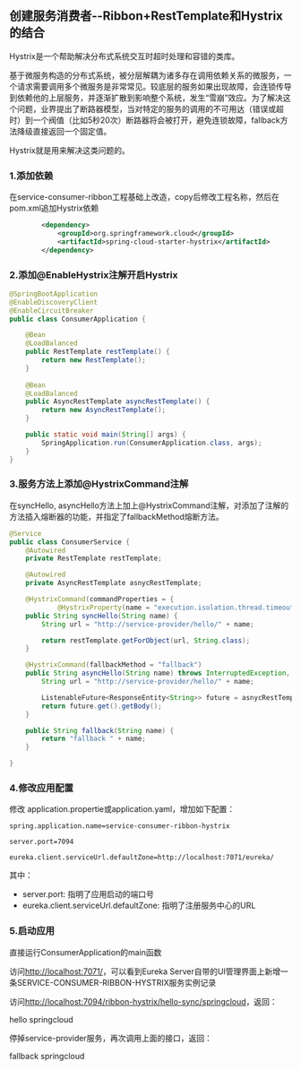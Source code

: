 ## 创建服务消费者--Ribbon+RestTemplate和Hystrix的结合

Hystrix是一个帮助解决分布式系统交互时超时处理和容错的类库。

基于微服务构造的分布式系统，被分层解耦为诸多存在调用依赖关系的微服务，一个请求需要调用多个微服务是非常常见。较底层的服务如果出现故障，会连锁传导到依赖他的上层服务，并逐渐扩散到影响整个系统，发生“雪崩”效应。为了解决这个问题，业界提出了断路器模型，当对特定的服务的调用的不可用达（错误或超时）到一个阀值（比如5秒20次）断路器将会被打开，避免连锁故障，fallback方法降级直接返回一个固定值。



Hystrix就是用来解决这类问题的。

### 1.添加依赖

在service-consumer-ribbon工程基础上改造，copy后修改工程名称，然后在pom.xml追加Hystrix依赖

```xml
        <dependency>
            <groupId>org.springframework.cloud</groupId>
            <artifactId>spring-cloud-starter-hystrix</artifactId>
        </dependency>
```

### 2.添加@EnableHystrix注解开启Hystrix

```Java
@SpringBootApplication
@EnableDiscoveryClient
@EnableCircuitBreaker
public class ConsumerApplication {

	@Bean
	@LoadBalanced
	public RestTemplate restTemplate() {
		return new RestTemplate();
	}
	
	@Bean
	@LoadBalanced
	public AsyncRestTemplate asyncRestTemplate() {
		return new AsyncRestTemplate();
	}

	public static void main(String[] args) {
		SpringApplication.run(ConsumerApplication.class, args);
	}
}
```
### 3.服务方法上添加@HystrixCommand注解

在syncHello, asyncHello方法上加上@HystrixCommand注解，对添加了注解的方法插入熔断器的功能，并指定了fallbackMethod熔断方法。

```Java
@Service
public class ConsumerService {
	@Autowired
	private RestTemplate restTemplate;

	@Autowired
	private AsyncRestTemplate asnycRestTemplate;

	@HystrixCommand(commandProperties = {
			@HystrixProperty(name = "execution.isolation.thread.timeoutInMilliseconds", value = "5000") }, fallbackMethod = "fallback")
	public String syncHello(String name) {
		String url = "http://service-provider/hello/" + name;

		return restTemplate.getForObject(url, String.class);
	}

	@HystrixCommand(fallbackMethod = "fallback")
	public String asyncHello(String name) throws InterruptedException, ExecutionException {
		String url = "http://service-provider/hello/" + name;

		ListenableFuture<ResponseEntity<String>> future = asnycRestTemplate.getForEntity(url, String.class);
		return future.get().getBody();
	}

	public String fallback(String name) {
		return "fallback " + name;
	}

}	
```

### 4.修改应用配置
修改 application.propertie或application.yaml，增加如下配置：

```
spring.application.name=service-consumer-ribbon-hystrix

server.port=7094

eureka.client.serviceUrl.defaultZone=http://localhost:7071/eureka/
```
其中：

* server.port: 指明了应用启动的端口号
* eureka.client.serviceUrl.defaultZone: 指明了注册服务中心的URL

### 5.启动应用
直接运行ConsumerApplication的main函数

访问[http://localhost:7071/](http://localhost:7071/)，可以看到Eureka Server自带的UI管理界面上新增一条SERVICE-CONSUMER-RIBBON-HYSTRIX服务实例记录

访问[http://localhost:7094/ribbon-hystrix/hello-sync/springcloud](http://localhost:7094/ribbon-hystrix/hello-sync/springcloud)，返回：

hello springcloud

停掉service-provider服务，再次调用上面的接口，返回：

fallback springcloud
